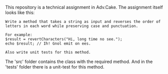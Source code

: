 This repository is a technical assignment in Adv.Cake. The assignment itself looks like this:
```
Write a method that takes a string as input and reverses the order of letters in each word while preserving case and punctuation.

For example:
$result = revertCharacters("Hi, long time no see.");
echo $result; // Ih! Gnol emit on ees.

Also write unit tests for this method.
```

The 'src' folder contains the class with the required method. And in the 'tests' folder there is a unit-test for this method.